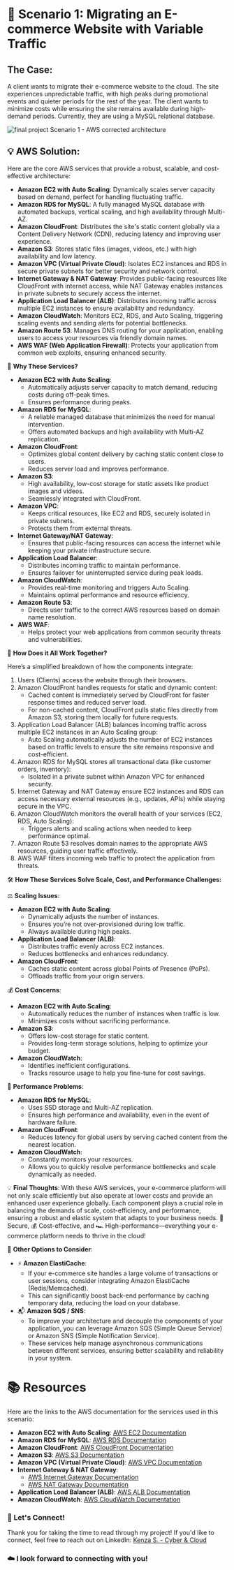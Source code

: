 # 🛒 Scenario 1: Migrating an E-commerce Website with Variable Traffic

## The Case:
A client wants to migrate their e-commerce website to the cloud. The site experiences unpredictable traffic, with high peaks during promotional events and quieter periods for the rest of the year. The client wants to minimize costs while ensuring the site remains available during high-demand periods. Currently, they are using a MySQL relational database.

![final project Scenario 1 - AWS corrected architecture](Diagram%20AWS/final%20project%20Scenario%201%20-%20AWS%20corrected%20architecture.jpg)

## 💡 AWS Solution:
Here are the core AWS services that provide a robust, scalable, and cost-effective architecture:

- **Amazon EC2 with Auto Scaling**: Dynamically scales server capacity based on demand, perfect for handling fluctuating traffic.
- **Amazon RDS for MySQL**: A fully managed MySQL database with automated backups, vertical scaling, and high availability through Multi-AZ.
- **Amazon CloudFront**: Distributes the site's static content globally via a Content Delivery Network (CDN), reducing latency and improving user experience.
- **Amazon S3**: Stores static files (images, videos, etc.) with high availability and low latency.
- **Amazon VPC (Virtual Private Cloud)**: Isolates EC2 instances and RDS in secure private subnets for better security and network control.
- **Internet Gateway & NAT Gateway**: Provides public-facing resources like CloudFront with internet access, while NAT Gateway enables instances in private subnets to securely access the internet.
- **Application Load Balancer (ALB)**: Distributes incoming traffic across multiple EC2 instances to ensure availability and redundancy.
- **Amazon CloudWatch**: Monitors EC2, RDS, and Auto Scaling, triggering scaling events and sending alerts for potential bottlenecks.
- **Amazon Route 53**: Manages DNS routing for your application, enabling users to access your resources via friendly domain names.
- **AWS WAF (Web Application Firewall)**: Protects your application from common web exploits, ensuring enhanced security.

🤔 **Why These Services?**

- **Amazon EC2 with Auto Scaling**:
    - Automatically adjusts server capacity to match demand, reducing costs during off-peak times.
    - Ensures performance during peaks.
- **Amazon RDS for MySQL**:
    - A reliable managed database that minimizes the need for manual intervention.
    - Offers automated backups and high availability with Multi-AZ replication.
- **Amazon CloudFront**:
    - Optimizes global content delivery by caching static content close to users.
    - Reduces server load and improves performance.
- **Amazon S3**:
    - High availability, low-cost storage for static assets like product images and videos.
    - Seamlessly integrated with CloudFront.
- **Amazon VPC**:
    - Keeps critical resources, like EC2 and RDS, securely isolated in private subnets.
    - Protects them from external threats.
- **Internet Gateway/NAT Gateway**:
    - Ensures that public-facing resources can access the internet while keeping your private infrastructure secure.
- **Application Load Balancer**:
    - Distributes incoming traffic to maintain performance.
    - Ensures failover for uninterrupted service during peak loads.
- **Amazon CloudWatch**:
    - Provides real-time monitoring and triggers Auto Scaling.
    - Maintains optimal performance and resource efficiency.
- **Amazon Route 53**:
    - Directs user traffic to the correct AWS resources based on domain name resolution.
- **AWS WAF**:
    - Helps protect your web applications from common security threats and vulnerabilities.

🔗 **How Does it All Work Together?**

Here’s a simplified breakdown of how the components integrate:

1. Users (Clients) access the website through their browsers.
2. Amazon CloudFront handles requests for static and dynamic content:
    - Cached content is immediately served by CloudFront for faster response times and reduced server load.
    - For non-cached content, CloudFront pulls static files directly from Amazon S3, storing them locally for future requests.
3. Application Load Balancer (ALB) balances incoming traffic across multiple EC2 instances in an Auto Scaling group:
    - Auto Scaling automatically adjusts the number of EC2 instances based on traffic levels to ensure the site remains responsive and cost-efficient.
4. Amazon RDS for MySQL stores all transactional data (like customer orders, inventory):
    - Isolated in a private subnet within Amazon VPC for enhanced security.
5. Internet Gateway and NAT Gateway ensure EC2 instances and RDS can access necessary external resources (e.g., updates, APIs) while staying secure in the VPC.
6. Amazon CloudWatch monitors the overall health of your services (EC2, RDS, Auto Scaling):
    - Triggers alerts and scaling actions when needed to keep performance optimal.
7. Amazon Route 53 resolves domain names to the appropriate AWS resources, guiding user traffic effectively.
8. AWS WAF filters incoming web traffic to protect the application from threats.

🛠️ **How These Services Solve Scale, Cost, and Performance Challenges:**

⚖️ **Scaling Issues**:
- **Amazon EC2 with Auto Scaling**:
    - Dynamically adjusts the number of instances.
    - Ensures you’re not over-provisioned during low traffic.
    - Always available during high peaks.
- **Application Load Balancer (ALB)**:
    - Distributes traffic evenly across EC2 instances.
    - Reduces bottlenecks and enhances redundancy.
- **Amazon CloudFront**:
    - Caches static content across global Points of Presence (PoPs).
    - Offloads traffic from your origin servers.

💰 **Cost Concerns**:
- **Amazon EC2 with Auto Scaling**:
    - Automatically reduces the number of instances when traffic is low.
    - Minimizes costs without sacrificing performance.
- **Amazon S3**:
    - Offers low-cost storage for static content.
    - Provides long-term storage solutions, helping to optimize your budget.
- **Amazon CloudWatch**:
    - Identifies inefficient configurations.
    - Tracks resource usage to help you fine-tune for cost savings.

🚀 **Performance Problems**:
- **Amazon RDS for MySQL**:
    - Uses SSD storage and Multi-AZ replication.
    - Ensures high performance and availability, even in the event of hardware failure.
- **Amazon CloudFront**:
    - Reduces latency for global users by serving cached content from the nearest location.
- **Amazon CloudWatch**:
    - Constantly monitors your resources.
    - Allows you to quickly resolve performance bottlenecks and scale dynamically as needed.

💡 **Final Thoughts**:
With these AWS services, your e-commerce platform will not only scale efficiently but also operate at lower costs and provide an enhanced user experience globally. Each component plays a crucial role in balancing the demands of scale, cost-efficiency, and performance, ensuring a robust and elastic system that adapts to your business needs. 🔐 Secure, 💰 Cost-effective, and 🏎️ High-performance—everything your e-commerce platform needs to thrive in the cloud!

🎯 **Other Options to Consider**:
- ⚡ **Amazon ElastiCache**:
    - If your e-commerce site handles a large volume of transactions or user sessions, consider integrating Amazon ElastiCache (Redis/Memcached).
    - This can significantly boost back-end performance by caching temporary data, reducing the load on your database.
- 📬 **Amazon SQS / SNS**:
    - To improve your architecture and decouple the components of your application, you can leverage Amazon SQS (Simple Queue Service) or Amazon SNS (Simple Notification Service).
    - These services help manage asynchronous communications between different services, ensuring better scalability and reliability in your system.

# 📚 Resources
Here are the links to the AWS documentation for the services used in this scenario:
- **Amazon EC2 with Auto Scaling**: [AWS EC2 Documentation](https://docs.aws.amazon.com/ec2/)
- **Amazon RDS for MySQL**: [AWS RDS Documentation](https://docs.aws.amazon.com/AmazonRDS/latest/UserGuide/CHAP_MySQL.html)
- **Amazon CloudFront**: [AWS CloudFront Documentation](https://docs.aws.amazon.com/AmazonCloudFront/latest/DeveloperGuide/Introduction.html)
- **Amazon S3**: [AWS S3 Documentation](https://docs.aws.amazon.com/AmazonS3/latest/userguide/Welcome.html)
- **Amazon VPC (Virtual Private Cloud)**: [AWS VPC Documentation](https://docs.aws.amazon.com/vpc/)
- **Internet Gateway & NAT Gateway**: 
  - [AWS Internet Gateway Documentation](https://docs.aws.amazon.com/vpc/latest/userguide/VPC_Internet_Gateway.html) 
  - [AWS NAT Gateway Documentation](https://docs.aws.amazon.com/vpc/latest/userguide/VPC_NAT_Gateway.html)
- **Application Load Balancer (ALB)**: [AWS ALB Documentation](https://docs.aws.amazon.com/elasticloadbalancing/latest/application/introduction.html)
- **Amazon CloudWatch**: [AWS CloudWatch Documentation](https://docs.aws.amazon.com/AmazonCloudWatch/latest/monitoring/WhatIsCloudWatch.html)

### 💬 Let's Connect!
Thank you for taking the time to read through my project! If you'd like to connect, feel free to reach out on LinkedIn: [Kenza S. - Cyber & Cloud](https://www.linkedin.com/in/kenza-s-cyber-cloud)

### ☁️ I look forward to connecting with you!
